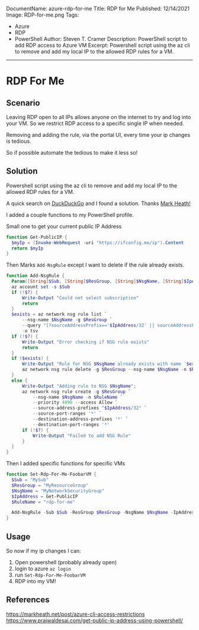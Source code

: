 DocumentName: azure-rdp-for-me
Title: RDP for Me
Published: 12/14/2021
Image: RDP-for-me.png
Tags: 
  - Azure
  - RDP
  - PowerShell
Author: Steven T. Cramer
Description: PowerShell script to add RDP access to Azure VM
Excerpt: Powershell script using the az cli to remove and add my local IP to the allowed RDP rules for a VM.
---

# RDP For Me

## Scenario

Leaving RDP open to all IPs allows anyone on the internet to try and log into your VM.  So we restrict RDP access to a specific single IP when needed.

Removing and adding the rule, via the portal UI, every time your ip changes is tedious.

So if possible automate the tedious to make it less so!

## Solution

Powershell script using the az cli to remove and add my local IP to the allowed RDP rules for a VM.

A quick search on [DuckDuckGo](https://duckduckgo.com/) and I found a solution. Thanks [Mark Heath!](https://markheath.net/post/azure-cli-access-restrictions)

I added a couple functions to my PowerShell profile.

Small one to get your current public IP Address

```powershell
function Get-PublicIP {
  $myIp = (Invoke-WebRequest -uri "https://ifconfig.me/ip").Content
  return $myIp
}
```

Then Marks `Add-NsgRule` except I want to delete if the rule already exists.

```powershell
function Add-NsgRule {
  Param([String]$Sub, [String]$ResGroup, [String]$NsgName, [String]$IpAddress, [String]$RuleName)
  az account set -s $Sub
  if (!$?) {
      Write-Output "Could not select subscription"
      return
  }
  $exists = az network nsg rule list `
      --nsg-name $NsgName -g $ResGroup `
      --query "[?sourceAddressPrefix=='$IpAddress/32' || sourceAddressPrefix=='$IpAddress'].name" `
      -o tsv
  if (!$?) {
      Write-Output "Error checking if NSG rule exists"
      return
  }
  if ($exists) {
      Write-Output "Rule for NSG $NsgName already exists with name '$exists'.  Deleting...";
      az network nsg rule delete -g $ResGroup --nsg-name $NsgName -n $RuleName
  }
  else {
      Write-Output "Adding rule to NSG $NsgName";
      az network nsg rule create -g $ResGroup `
          --nsg-name $NsgName -n $RuleName `
          --priority 4096 --access Allow `
          --source-address-prefixes "$IpAddress/32" `
          --source-port-ranges '*' `
          --destination-address-prefixes '*' `
          --destination-port-ranges '*'
      if (!$?) {
          Write-Output "Failed to add NSG Rule"
      }
  }
}
```

Then I added specific functions for specific VMs

```powershell
function Set-Rdp-For-Me-FoobarVM {
  $Sub = "MySub"
  $ResGroup = "MyResourceGroup"
  $NsgName = "MyNetworkSecurityGroup"
  $IpAddress = Get-PublicIP
  $RuleName = "rdp-for-me"

  Add-NsgRule -Sub $Sub -ResGroup $ResGroup -NsgName $NsgName -IpAddress $IpAddress -RuleName $RuleName
}
```

## Usage

So now if my ip changes I can:

1. Open powershell (probably already open) 
2. login to azure `az login` 
3. run `Set-Rdp-For-Me-FoobarVM`
4. RDP into my VM!

## References
https://markheath.net/post/azure-cli-access-restrictions
https://www.prajwaldesai.com/get-public-ip-address-using-powershell/
